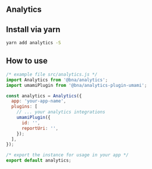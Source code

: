 ## Analytics

## Install via yarn

```sh
yarn add analytics -S
```

## How to use

```jsx
/* example file src/analytics.js */
import Analytics from '@bna/analytics';
import umamiPlugin from '@bna/analytics-plugin-umami';

const analytics = Analytics({
  app: 'your-app-name',
  plugins: [
    // ... your analytics integrations
    umamiPlugin({
      id: '',
      reportUri: '',
    });
  ],
});

/* export the instance for usage in your app */
export default analytics;
```

